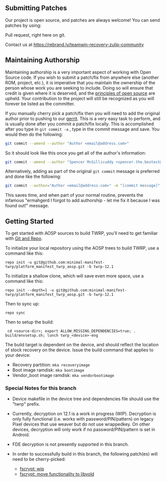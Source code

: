 ## Submitting Patches ##
Our project is open source, and patches are always welcome!
You can send patches by using:

Pull request, right here on git.

Contact us at https://rebrand.ly/teamwin-recovery-zulip-community

## Maintaining Authorship ##
Maintaining authorship is a very important aspect of working with Open Source code. If you wish to submit a patch/fix
from anywhere else (another ROM, project, etc.), it is imperative that you maintain the ownership of the person whose
work you are seeking to include. Doing so will ensure that credit is given where it is deserved, and
the [principles of open source](http://opensource.org/docs/osd)
are upheld. Your contribution to the project will still be recognized as you will forever be listed as the committer.

If you manually cherry pick a patch/fix then you will need to add the original author prior to pushing to
our [gerrit](https://gerrit.twrp.me). This is a very easy task to perform, and is usually done after you commit a
patch/fix locally. This is accomplished after you type in `git commit -a` , type in the commit message and save. You
would then do the following:

```bash
git commit --amend --author "Author <email@address.com>"
```

So it should look like this once you get all of the author's information:

```bash
git commit --amend --author "Spencer McGillicuddy <spencer.the.bestest@gmail.com>"
```

Alternatively, adding as part of the original `git commit` message is preferred and done like the following:

```bash
git commit --author="Author <email@address.com>" -m "[commit message]"
```

This saves time, and when part of your normal routine, prevents the infamous "ermahgerd I forgot to add authorship - let
me fix it because I was found out!" message.


## Getting Started ##
To get started with AOSP sources to build TWRP, you'll need to get familiar
with [Git and Repo](https://source.android.com/source/using-repo.html).

To initialize your local repository using the AOSP trees to build TWRP, use a command like this:

    repo init -u git@github.com:minimal-manifest-twrp/platform_manifest_twrp_aosp.git -b twrp-12.1

To initialize a shallow clone, which will save even more space, use a command like this:

    repo init --depth=1 -u git@github.com:minimal-manifest-twrp/platform_manifest_twrp_aosp.git -b twrp-12.1

Then to sync up:

    repo sync

Then to setup the build:

     cd <source-dir>; export ALLOW_MISSING_DEPENDENCIES=true; . build/envsetup.sh; lunch twrp_<device>-eng

The build target is dependent on the device, and should reflect the location of stock recovery on the device. Issue the build command that applies to your device:
- Recovery partition: `mka recoveryimage`
- Boot image ramdisk: `mka bootimage`
- Vendor_boot image ramdisk: `mka vendorbootimage`

### Special Notes for this branch
- Device makefile in the device tree and dependencies file should use the "twrp" prefix.
- Currently, decryption on 12.1 is a work in progress (WIP). Decryption is only fully functional (i.e. works with password/PIN/pattern) on legacy Pixel devices that use weaver but do not use wrappedkey. On other devices, decryption will only work if no password/PIN/pattern is set in Android.
- FDE decryption is not presently supported in this branch.
- In order to successfully build in this branch, the following patch(es) will need to be cherry-picked:

    - [fscrypt: wip](https://gerrit.twrp.me/c/android_bootable_recovery/+/5405)
    - [fscrypt: move functionality to libvold](https://gerrit.twrp.me/c/android_system_vold/+/5540)
